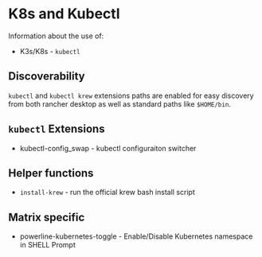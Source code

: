 # K8s and Kubectl

Information about the use of:

* K3s/K8s - `kubectl`

## Discoverability

`kubectl` and `kubectl krew` extensions paths are enabled for easy discovery from both rancher desktop as well as standard paths like `$HOME/bin`.

## `kubectl` Extensions

* kubectl-config_swap - kubectl configuraiton switcher  

## Helper functions

* `install-krew` - run the official krew bash install script

## Matrix specific
  
* powerline-kubernetes-toggle - Enable/Disable Kubernetes namespace in SHELL Prompt

